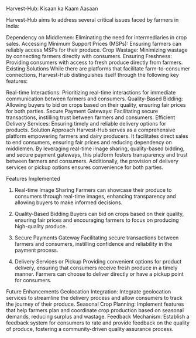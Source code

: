 
Harvest-Hub: Kisaan ka Kaam Aasaan


Harvest-Hub aims to address several critical issues faced by farmers in India:

Dependency on Middlemen: Eliminating the need for intermediaries in crop sales.
Accessing Minimum Support Prices (MSPs): Ensuring farmers can reliably access MSPs for their produce.
Crop Wastage: Minimizing wastage by connecting farmers directly with consumers.
Ensuring Freshness: Providing consumers with access to fresh produce directly from farmers.
Existing Solutions
While there are platforms that facilitate farm-to-consumer connections, Harvest-Hub distinguishes itself through the following key features:

Real-time Interactions: Prioritizing real-time interactions for immediate communication between farmers and consumers.
Quality-Based Bidding: Allowing buyers to bid on crops based on their quality, ensuring fair prices for both parties.
Secure Payment Gateways: Facilitating secure transactions, instilling trust between farmers and consumers.
Efficient Delivery Services: Ensuring timely and reliable delivery options for products.
Solution Approach
Harvest-Hub serves as a comprehensive platform empowering farmers and dairy producers. It facilitates direct sales to end consumers, ensuring fair prices and reducing dependency on middlemen. By leveraging real-time image sharing, quality-based bidding, and secure payment gateways, this platform fosters transparency and trust between farmers and consumers. Additionally, the provision of delivery services or pickup options ensures convenience for both parties.

Features Implemented
1. Real-time Image Sharing
Farmers can showcase their produce to consumers through real-time images, enhancing transparency and allowing buyers to make informed decisions.

2. Quality-Based Bidding
Buyers can bid on crops based on their quality, ensuring fair prices and encouraging farmers to focus on producing high-quality produce.

3. Secure Payments Gateway
Facilitating secure transactions between farmers and consumers, instilling confidence and reliability in the payment process.

4. Delivery Services or Pickup
Providing convenient options for product delivery, ensuring that consumers receive fresh produce in a timely manner. Farmers can choose to deliver directly or have a pickup point for consumers.

Future Enhancements
Geolocation Integration: Integrate geolocation services to streamline the delivery process and allow consumers to track the journey of their produce.
Seasonal Crop Planning: Implement features that help farmers plan and coordinate crop production based on seasonal demands, reducing surplus and wastage.
Feedback Mechanism: Establish a feedback system for consumers to rate and provide feedback on the quality of produce, fostering a community-driven quality assurance process.

